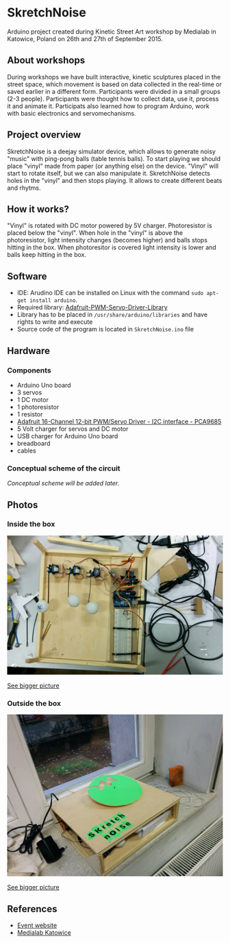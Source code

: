 SkretchNoise
============
Arduino project created during Kinetic Street Art workshop by Medialab in Katowice, Poland on 26th and 27th of September 2015.

About workshops
---------------

During workshops we have built interactive, kinetic sculptures placed in the street space, which movement is based on data collected in the real-time or saved earlier in a different form. Participants were divided in a small groups (2-3 people). Participants were thought how to collect data, use it, process it and animate it. Participats also learned how to program Arduino, work with basic electronics and servomechanisms.

Project overview
----------------

SkretchNoise is a deejay simulator device, which allows to generate noisy "music" with ping-pong balls (table tennis balls). To start playing we should place "vinyl" made from paper (or anything else) on the device. "Vinyl" will start to rotate itself, but we can also manipulate it. SkretchNoise detects holes in the "vinyl" and then stops playing. It allows to create different beats and rhytms.

How it works?
--------------

"Vinyl" is rotated with DC motor powered by 5V charger. Photoresistor is placed below the "vinyl". When hole in the "vinyl" is above the photoresistor, light intensity changes (becomes higher) and balls stops hitting in the box. When photoresitor is covered light intensity is lower and balls keep hitting in the box.

Software
--------

- IDE: Arudino IDE can be installed on Linux with the command `sudo apt-get install arduino`.
- Required library: [Adafruit-PWM-Servo-Driver-Library](https://github.com/adafruit/Adafruit-PWM-Servo-Driver-Library)
- Library has to be placed in `/usr/share/arduino/libraries` and have rights to write and execute
- Source code of the program is located in `SkretchNoise.ino` file

Hardware
--------

### Components
- Arduino Uno board
- 3 servos
- 1 DC motor
- 1 photoresistor
- 1 resistor
- [Adafruit 16-Channel 12-bit PWM/Servo Driver - I2C interface - PCA9685](http://www.adafruit.com/products/815)
- 5 Volt charger for servos and DC motor
- USB charger for Arduino Uno board
- breadboard
- cables

### Conceptual scheme of the circuit

_Conceptual scheme will be added later._

Photos
------

### Inside the box

![Inside the box](https://raw.githubusercontent.com/pwittchen/SkretchNoise/master/images/inside-box-small.jpg)

[See bigger picture](https://raw.githubusercontent.com/pwittchen/SkretchNoise/master/images/inside-box.jpg)

### Outside the box

![Outside the box](https://raw.githubusercontent.com/pwittchen/SkretchNoise/master/images/outside-box-small.jpg)

[See bigger picture](https://raw.githubusercontent.com/pwittchen/SkretchNoise/master/images/outside-box.jpg)

References
----------
- [Event website](https://www.facebook.com/events/517379498415304/)
- [Medialab Katowice](http://medialabkatowice.eu/en/)
